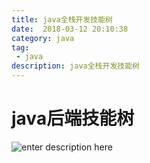 ```yaml
---
title: java全栈开发技能树  
date:  2018-03-12 20:10:38
category: java
tag:
 - java
description: java全栈开发技能树
---
```

# java后端技能树
![enter description here][1]


[1]: /static/articleImage/全栈技能树.png
